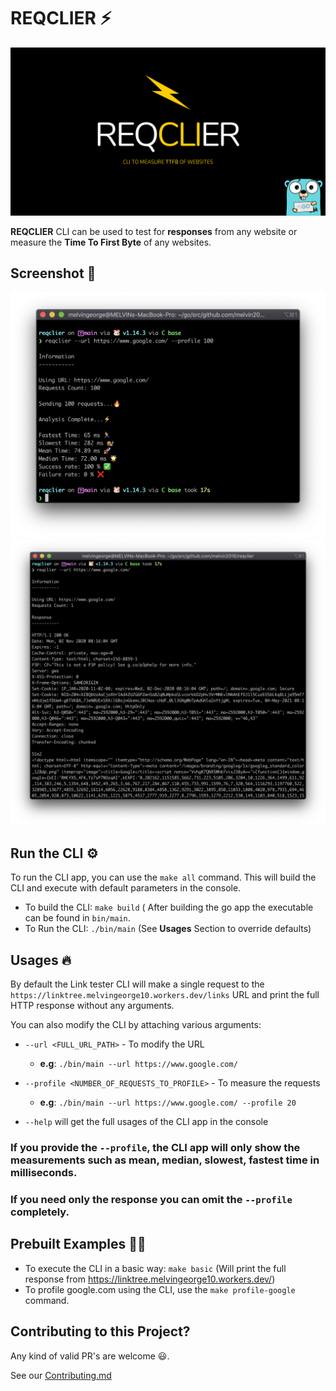 # REQCLIER ⚡️

![REQCLIER Logo](/assets/logo/REQCLIER.png)

**REQCLIER** CLI can be used to test for **responses** from any website or measure the **Time To First Byte** of any websites.

## **Screenshot** 📸

![screenshot_1](/assets/screenshots/Screenshot_1.png)
![screenshot_2](/assets/screenshots/Screenshot_2.png)

## Run the CLI ⚙️

To run the CLI app, you can use the `make all` command. This will build the CLI and execute with default parameters in the console.

- To build the CLI: `make build` ( After building the go app the executable can be found in `bin/main`.
- To Run the CLI: `./bin/main` (See **Usages** Section to override defaults)

## Usages 🔥

By default the Link tester CLI will make a single request to the `https://linktree.melvingeorge10.workers.dev/links` URL and print the full HTTP response without any arguments.

You can also modify the CLI by attaching various arguments:

- `--url <FULL_URL_PATH>` - To modify the URL

  - **e.g**: `./bin/main --url https://www.google.com/`

- `--profile <NUMBER_OF_REQUESTS_TO_PROFILE>` - To measure the requests

  - **e.g**: `./bin/main --url https://www.google.com/ --profile 20`

- `--help` will get the full usages of the CLI app in the console

### If you provide the `--profile`, the CLI app will only show the measurements such as mean, median, slowest, fastest time in milliseconds.

### If you need only the response you can omit the `--profile` completely.

## Prebuilt Examples ✍🏻

- To execute the CLI in a basic way: `make basic` (Will print the full response from https://linktree.melvingeorge10.workers.dev/)
- To profile google.com using the CLI, use the `make profile-google` command.

## Contributing to this Project?

Any kind of valid PR's are welcome 😃.

See our [Contributing.md](./contributing.md)
